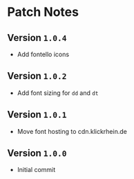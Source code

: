 # Patch Notes

## Version `1.0.4`

- Add fontello icons

## Version `1.0.2`

- Add font sizing for `dd` and `dt`

## Version `1.0.1`

- Move font hosting to cdn.klickrhein.de

## Version `1.0.0`

- Initial commit

